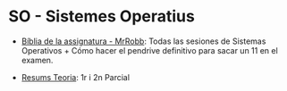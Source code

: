 # SO - Sistemes Operatius

* [Bíblia de la assignatura - MrRobb](https://github.com/MrRobb/SO-FIB): Todas las sesiones de Sistemas Operativos + Cómo hacer el pendrive definitivo para sacar un 11 en el examen. 

* [Resums Teoria](https://github.com/hialvaro/SO-FIB): 1r i 2n Parcial
